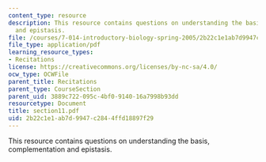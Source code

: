 ```yaml
---
content_type: resource
description: This resource contains questions on understanding the basis, complementation
  and epistasis.
file: /courses/7-014-introductory-biology-spring-2005/2b22c1e1ab7d9947c2844ffd18897f29_section11.pdf
file_type: application/pdf
learning_resource_types:
- Recitations
license: https://creativecommons.org/licenses/by-nc-sa/4.0/
ocw_type: OCWFile
parent_title: Recitations
parent_type: CourseSection
parent_uid: 3889c722-095c-4bf0-9140-16a7998b93dd
resourcetype: Document
title: section11.pdf
uid: 2b22c1e1-ab7d-9947-c284-4ffd18897f29
---
```

This resource contains questions on understanding the basis, complementation and epistasis.